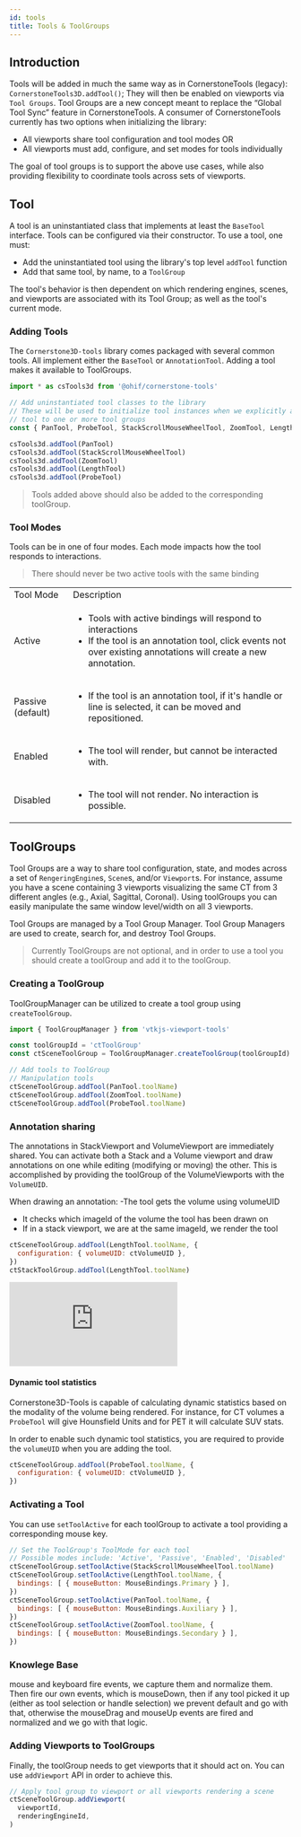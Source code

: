 ```yaml
---
id: tools
title: Tools & ToolGroups
---
```


## Introduction

Tools will be added in much the same way as in CornerstoneTools (legacy): `CornerstoneTools3D.addTool()`; They will then be enabled on viewports via `Tool Groups`. Tool Groups are a new concept meant to replace the “Global Tool Sync” feature in CornerstoneTools. A consumer of CornerstoneTools currently has two options when initializing the library:

- All viewports share tool configuration and tool modes OR
- All viewports must add, configure, and set modes for tools individually

The goal of tool groups is to support the above use cases, while also providing flexibility to coordinate tools across sets of viewports.



## Tool

A tool is an uninstantiated class that implements at least the `BaseTool` interface.
Tools can be configured via their constructor. To use a tool, one must:

- Add the uninstantiated tool using the library's top level `addTool` function
- Add that same tool, by name, to a `ToolGroup`

The tool's behavior is then dependent on which rendering engines, scenes,
and viewports are associated with its Tool Group; as well as the tool's current
mode.

### Adding Tools

The `Cornerstone3D-tools` library comes packaged with several common tools. All implement either
the `BaseTool` or `AnnotationTool`. Adding a tool makes it available to ToolGroups.


```js
import * as csTools3d from '@ohif/cornerstone-tools'

// Add uninstantiated tool classes to the library
// These will be used to initialize tool instances when we explicitly add each
// tool to one or more tool groups
const { PanTool, ProbeTool, StackScrollMouseWheelTool, ZoomTool, LengthTool } = csTools3d

csTools3d.addTool(PanTool)
csTools3d.addTool(StackScrollMouseWheelTool)
csTools3d.addTool(ZoomTool)
csTools3d.addTool(LengthTool)
csTools3d.addTool(ProbeTool)
```

> Tools added above should also be added to the corresponding toolGroup.


### Tool Modes

Tools can be in one of four modes. Each mode impacts how the tool responds to
interactions.

> There should never be two active tools with the same binding


<table>
  <tr>
    <td>Tool Mode</td>
    <td>Description</td>
  </tr>
  <tr>
    <td>Active</td>
    <td>
      <ul>
        <li>Tools with active bindings will respond to interactions</li>
        <li>If the tool is an annotation tool, click events not over existing annotations
  will create a new annotation.</li>
      </ul>
    </td>
  </tr>
  <tr>
    <td>Passive (default)</td>
    <td>
      <ul>
        <li>If the tool is an annotation tool, if it's handle or line is selected, it
    can be moved and repositioned.</li>
      </ul>
    </td>
  </tr>
  <tr>
    <td>Enabled</td>
    <td>
      <ul>
        <li>The tool will render, but cannot be interacted with.</li>
      </ul>
    </td>
  </tr>
  <tr>
    <td>Disabled</td>
    <td>
      <ul>
        <li>The tool will not render. No interaction is possible.</li>
      </ul>
    </td>
  </tr>
</table>


## ToolGroups

Tool Groups are a way to share tool configuration, state, and modes across
a set of `RengeringEngine`s, `Scene`s, and/or `Viewport`s.
For instance, assume you have a scene containing 3 viewports visualizing the same CT from 3 different angles (e.g., Axial, Sagittal, Coronal). Using toolGroups you can easily manipulate the same window level/width on all 3 viewports.

Tool Groups are managed
by a Tool Group Manager. Tool Group Managers are used to create, search for, and
destroy Tool Groups.

> Currently ToolGroups are not optional, and in order to use a tool you should create a toolGroup and add it to the toolGroup.

### Creating a ToolGroup
ToolGroupManager can be utilized to create a tool group using `createToolGroup`.

```js
import { ToolGroupManager } from 'vtkjs-viewport-tools'

const toolGroupId = 'ctToolGroup'
const ctSceneToolGroup = ToolGroupManager.createToolGroup(toolGroupId)

// Add tools to ToolGroup
// Manipulation tools
ctSceneToolGroup.addTool(PanTool.toolName)
ctSceneToolGroup.addTool(ZoomTool.toolName)
ctSceneToolGroup.addTool(ProbeTool.toolName)
```

### Annotation sharing
The annotations in StackViewport and VolumeViewport are immediately shared.
You can activate both a Stack and a Volume viewport and draw annotations on
one while editing (modifying or moving) the other. This is accomplished by
providing the toolGroup of the VolumeViewports with the `VolumeUID`.

When drawing an annotation:
-The tool gets the volume using volumeUID
- It checks which imageId of the volume the tool has been drawn on
- If in a stack viewport, we are at the same imageId, we render the tool

```js
ctSceneToolGroup.addTool(LengthTool.toolName, {
  configuration: { volumeUID: ctVolumeUID },
})
ctStackToolGroup.addTool(LengthTool.toolName)
```

<div style={{padding:"56.25% 0 0 0", position:"relative"}}>
    <iframe src="https://player.vimeo.com/video/601943316?badge=0&amp;autopause=0&amp;player_id=0&amp;app_id=58479&amp;h=a6f3ee6e3d" frameBorder="0" allow="autoplay; fullscreen; picture-in-picture" allowFullScreen style= {{ position:"absolute",top:0,left:0,width:"100%",height:"100%"}} title="annotation-report"></iframe>
</div>


#### Dynamic tool statistics
Cornerstone3D-Tools is capable of calculating dynamic statistics based on the modality of the volume being rendered. For instance, for CT volumes a `ProbeTool` will give Hounsfield Units and for PET it will calculate SUV stats.

In order to enable such dynamic tool statistics, you are required to provide the `volumeUID` when you are adding the tool.

```js
ctSceneToolGroup.addTool(ProbeTool.toolName, {
  configuration: { volumeUID: ctVolumeUID },
})
```




### Activating a Tool
You can use `setToolActive` for each toolGroup to activate a tool providing a corresponding mouse key.


```js
// Set the ToolGroup's ToolMode for each tool
// Possible modes include: 'Active', 'Passive', 'Enabled', 'Disabled'
ctSceneToolGroup.setToolActive(StackScrollMouseWheelTool.toolName)
ctSceneToolGroup.setToolActive(LengthTool.toolName, {
  bindings: [ { mouseButton: MouseBindings.Primary } ],
})
ctSceneToolGroup.setToolActive(PanTool.toolName, {
  bindings: [ { mouseButton: MouseBindings.Auxiliary } ],
})
ctSceneToolGroup.setToolActive(ZoomTool.toolName, {
  bindings: [ { mouseButton: MouseBindings.Secondary } ],
})
```


### Knowlege Base
mouse and keyboard fire events, we capture them and normalize them. Then fire our own events,
which is mouseDown, then if any tool picked it up (either as tool selection or handle selection)
we prevent default and go with that, otherwise the mouseDrag and mouseUp events are fired
and normalized and we go with that logic.



### Adding Viewports to ToolGroups
Finally, the toolGroup needs to get viewports that it should act on. You can use `addViewport` API in order to achieve this.



```js
// Apply tool group to viewport or all viewports rendering a scene
ctSceneToolGroup.addViewport(
  viewportId,
  renderingEngineId,
)
```
